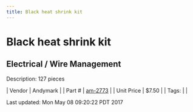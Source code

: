 ```yaml
---
title: Black heat shrink kit
---
```


# Black heat shrink kit
## Electrical / Wire Management
Description: 	127 pieces 

| Vendor | Andymark | 
| Part # | [am-2773](http://www.andymark.com/product-p/am-2773.htm) | 
| Unit Price | $7.50 | 
| Tags: |  | 

Last updated: Mon May 08 09:20:22 PDT 2017